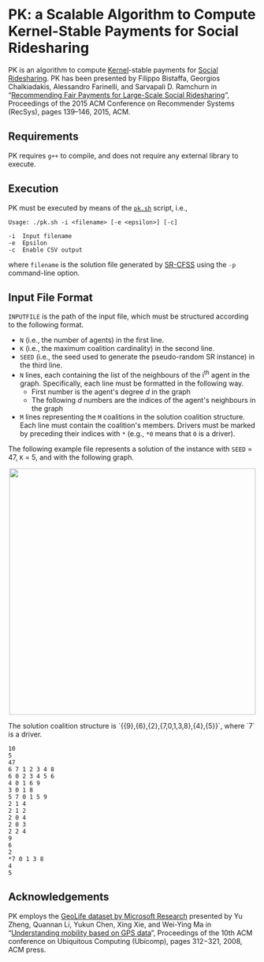 PK: a Scalable Algorithm to Compute Kernel-Stable Payments for Social Ridesharing
===================
PK is an algorithm to compute [Kernel](https://en.wikipedia.org/wiki/Cooperative_game_theory#The_kernel)-stable payments for [Social Ridesharing](http://www.aaai.org/ocs/index.php/AAAI/AAAI15/paper/download/9622/9303). PK has been presented by Filippo Bistaffa, Georgios Chalkiadakis, Alessandro Farinelli, and Sarvapali D. Ramchurn in “[Recommending Fair Payments for Large-Scale Social Ridesharing](http://dx.doi.org/10.1145/2792838.2800177)”, Proceedings of the 2015 ACM Conference on Recommender Systems (RecSys), pages 139–146, 2015, ACM.

Requirements
----------
PK requires `g++` to compile, and does not require any external library to execute.

Execution
----------
PK must be executed by means of the [`pk.sh`](pk.sh) script, i.e.,
```
Usage: ./pk.sh -i <filename> [-e <epsilon>] [-c]

-i	Input filename
-e	Epsilon
-c	Enable CSV output
```
where `filename` is the solution file generated by [SR-CFSS](https://github.com/filippobistaffa/SR-CFSS) using the `-p` command-line option.

Input File Format
----------
`INPUTFILE` is the path of the input file, which must be structured according to the following format.

  * `N` (i.e., the number of agents) in the first line.
  * `K` (i.e., the maximum coalition cardinality) in the second line.
  * `SEED` (i.e., the seed used to generate the pseudo-random SR instance) in the third line.
  * `N` lines, each containing the list of the neighbours of the i<sup>th</sup> agent in the graph. Specifically, each line must be formatted in the following way.
	  * First number is the agent's degree *d* in the graph
	  * The following *d* numbers are the indices of the agent's neighbours in the graph
  * `M` lines representing the `M` coalitions in the solution coalition structure. Each line must contain the coalition's members. Drivers must be marked by preceding their indices with `*` (e.g., `*0` means that `0` is a driver).

The following example file represents a solution of the instance with `SEED` = 47, `K` = 5, and with the following graph.
<p align="center"><img src="http://i.imgur.com/cFGCpbz.png" width="500" /></p>
The solution coalition structure is `{{9},{6},{2},{7,0,1,3,8},{4},{5}}`, where `7` is a driver. 

```
10
5
47
6 7 1 2 3 4 8
6 0 2 3 4 5 6
4 0 1 6 9
3 0 1 8
5 7 0 1 5 9
2 1 4
2 1 2
2 0 4
2 0 3
2 2 4
9
6
2
*7 0 1 3 8
4
5
```

Acknowledgements
----------
PK employs the [GeoLife dataset by Microsoft Research](http://research.microsoft.com/en-us/projects/geolife) presented by Yu Zheng, Quannan Li, Yukun Chen, Xing Xie, and Wei-Ying Ma in “[Understanding mobility based on GPS data](https://www.microsoft.com/en-us/research/publication/understanding-mobility-based-on-gps-data)”, Proceedings of the 10th ACM conference on Ubiquitous Computing (Ubicomp), pages 312−321, 2008, ACM press.
